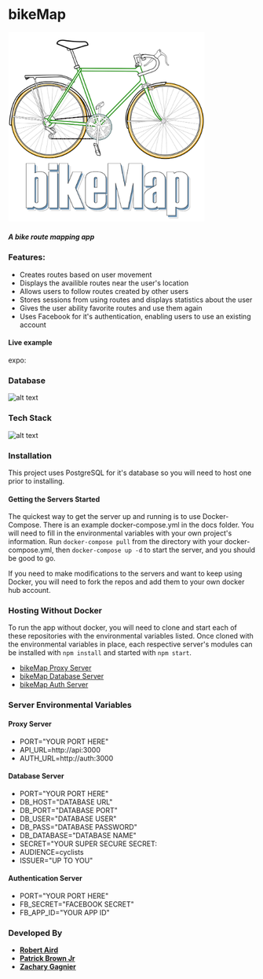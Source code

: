 # __bikeMap__

<img src="thesis-client/src/assets/images/bikemap_logo.png" style="width: 400px;"/>

##### *A bike route mapping app*
  
### Features:
* Creates routes based on user movement
* Displays the availible routes near the user's location
* Allows users to follow routes created by other users
* Stores sessions from using routes and displays statistics about the user
* Gives the user ability favorite routes and use them again
* Uses Facebook for it's authentication, enabling users to use an existing account
#### Live example
expo: 

### __Database__
![alt text](./docs/image.png "Database Schema")

### __Tech Stack__
![alt text](./docs/techstack.png "Tech Stack")

### __Installation__

This project uses PostgreSQL for it's database so you will need to host one prior to installing. 

#### Getting the Servers Started
The quickest way to get the server up and running is to use Docker-Compose. There is an example docker-compose.yml in the docs folder. You will need to fill in the environmental variables with your own project's information. Run `docker-compose pull` from the directory with your docker-compose.yml, then `docker-compose up -d` to start the server, and you should be good to go.

If you need to make modifications to the servers and want to keep using Docker, you will need to fork the repos and add them to your own docker hub account. 
### Hosting Without Docker
To run the app without docker, you will need to clone and start each of these repositories with the environmental variables listed. Once cloned with the environmental variables in place, each respective server's modules can be installed with `npm install` and started with `npm start`.

* [bikeMap Proxy Server](https://github.com/honeybadgerhackers/bikeMap-Proxy)
* [bikeMap Database Server](https://github.com/honeybadgerhackers/bikeMap-DBServer)
* [bikeMap Auth Server](https://github.com/honeybadgerhackers/bikeMap-AuthServer)

### Server Environmental Variables

#### Proxy Server
  - PORT="YOUR PORT HERE"
  - API_URL=http://api:3000
  - AUTH_URL=http://auth:3000

#### Database Server
  - PORT="YOUR PORT HERE"
  - DB_HOST="DATABASE URL"
  - DB_PORT="DATABASE PORT"
  - DB_USER="DATABASE USER"
  - DB_PASS="DATABASE PASSWORD"
  - DB_DATABASE="DATABASE NAME"
  - SECRET="YOUR SUPER SECURE SECRET:
  - AUDIENCE=cyclists
  - ISSUER="UP TO YOU"

#### Authentication Server
  - PORT="YOUR PORT HERE"
  - FB_SECRET="FACEBOOK SECRET"
  - FB_APP_ID="YOUR APP ID"

### __Developed By__

* [**Robert Aird**](https://github.com/robertaird)
* [**Patrick Brown Jr**](https://github.com/PJ-26)
* [**Zachary Gagnier**](https://github.com/Zacharygagnier)